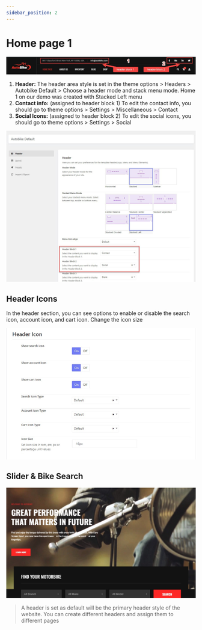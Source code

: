 ```yaml
---
sidebar_position: 2
---
```

# Home page 1

![Home](./img/home1-header.jpeg)

1. **Header:** The header area style is set in the theme options > Headers > Autobike Default > Choose a header mode and stack menu mode.
Home 1 on our demo was created with Stacked Left menu
2. **Contact info:** (assigned to header block 1) To edit the contact info, you should go to theme options > Settings > Miscellaneous > Contact
3. **Social Icons:** (assigned to header block 2) To edit the social icons, you should go to theme options > Settings > Social

![Home](./img/header-icon.jpeg)

## Header Icons

In the header section, you can see options to enable or disable the search icon, account icon, and cart icon. Change the icon size

![Home](./img/header-icon-setting.jpeg)

## Slider & Bike Search

![Home](./img/home-slider.jpeg)

> A header is set as default will be the primary header style of the website. You can create different headers and assign them to different pages


